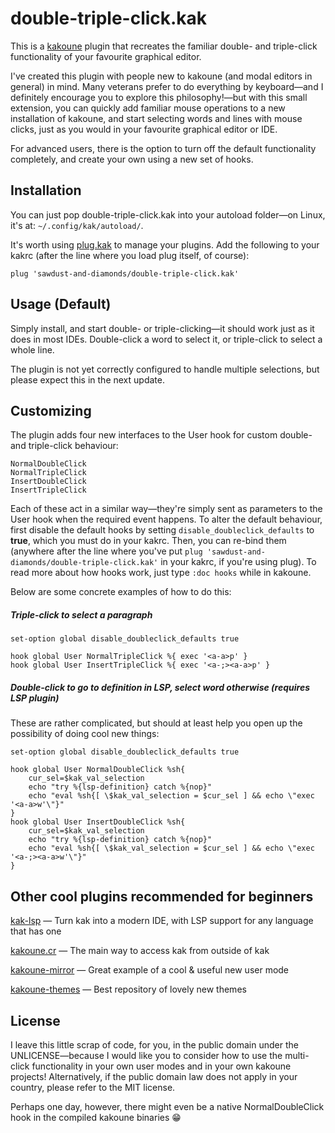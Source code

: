 # double-triple-click.kak

This is a [kakoune](http://kakoune.org) plugin that recreates the familiar double- and triple-click functionality of your favourite graphical editor.

I've created this plugin with people new to kakoune (and modal editors in general) in mind. Many veterans prefer to do everything by keyboard—and I definitely encourage you to explore this philosophy!—but with this small extension, you can quickly add familiar mouse operations to a new installation of kakoune, and start selecting words and lines with mouse clicks, just as you would in your favourite graphical editor or IDE. 

For advanced users, there is the option to turn off the default functionality completely, and create your own using a new set of hooks.

## Installation

You can just pop double-triple-click.kak into your autoload folder—on Linux, it's at: `~/.config/kak/autoload/`.

It's worth using [plug.kak](https://github.com/andreyorst/plug.kak) to manage your plugins. Add the following to your kakrc (after the line where you load plug itself, of course):
```
plug 'sawdust-and-diamonds/double-triple-click.kak'
```

## Usage (Default)

Simply install, and start double- or triple-clicking—it should work just as it does in most IDEs. Double-click a word to select it, or triple-click to select a whole line.

The plugin is not yet correctly configured to handle multiple selections, but please expect this in the next update.

## Customizing

The plugin adds four new interfaces to the User hook for custom double- and triple-click behaviour:

```
NormalDoubleClick
NormalTripleClick
InsertDoubleClick
InsertTripleClick
```

Each of these act in a similar way—they're simply sent as parameters to the User hook when the required event happens. To alter the default behaviour, first disable the default hooks by setting `disable_doubleclick_defaults` to **true**, which you must do in your kakrc. Then, you can re-bind them (anywhere after the line where you've put `plug 'sawdust-and-diamonds/double-triple-click.kak'` in your kakrc, if you're using plug). To read more about how hooks work, just type `:doc hooks` while in kakoune.

Below are some concrete examples of how to do this:

##### Triple-click to select a paragraph
```
set-option global disable_doubleclick_defaults true

hook global User NormalTripleClick %{ exec '<a-a>p' }
hook global User InsertTripleClick %{ exec '<a-;><a-a>p' }
```

##### Double-click to go to definition in LSP, select word otherwise (requires LSP plugin)
These are rather complicated, but should at least help you open up the possibility of doing cool new things:
```
set-option global disable_doubleclick_defaults true

hook global User NormalDoubleClick %sh{
    cur_sel=$kak_val_selection
    echo "try %{lsp-definition} catch %{nop}"
    echo "eval %sh{[ \$kak_val_selection = $cur_sel ] && echo \"exec '<a-a>w'\"}"
}
hook global User InsertDoubleClick %sh{
    cur_sel=$kak_val_selection
    echo "try %{lsp-definition} catch %{nop}"
    echo "eval %sh{[ \$kak_val_selection = $cur_sel ] && echo \"exec '<a-;><a-a>w'\"}"
}
```

## Other cool plugins recommended for beginners
[kak-lsp](https://github.com/kak-lsp/kak-lsp) — Turn kak into a modern IDE, with LSP support for any language that has one

[kakoune.cr](https://github.com/alexherbo2/kakoune.cr) — The main way to access kak from outside of kak

[kakoune-mirror](https://github.com/Delapouite/kakoune-mirror) — Great example of a cool & useful new user mode

[kakoune-themes](https://github.com/anhsirk0/kakoune-themes/) — Best repository of lovely new themes

## License

I leave this little scrap of code, for you, in the public domain under the UNLICENSE—because I would like you to consider how to use the multi-click functionality in your own user modes and in your own kakoune projects! Alternatively, if the public domain law does not apply in your country, please refer to the MIT license.

Perhaps one day, however, there might even be a native NormalDoubleClick hook in the compiled kakoune binaries 😁
